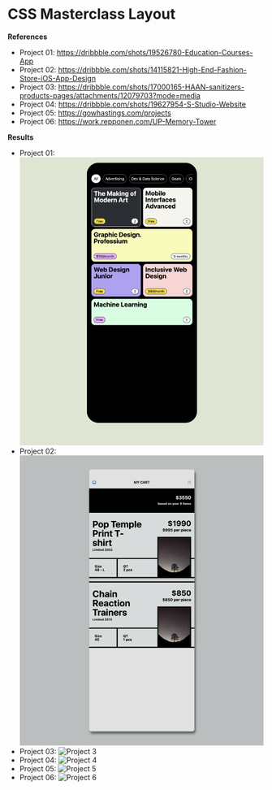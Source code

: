# CSS Masterclass Layout

**References**

- Project 01: https://dribbble.com/shots/19526780-Education-Courses-App
- Project 02: https://dribbble.com/shots/14115821-High-End-Fashion-Store-iOS-App-Design
- Project 03: https://dribbble.com/shots/17000165-HAAN-sanitizers-products-pages/attachments/12079703?mode=media
- Project 04: https://dribbble.com/shots/19627954-S-Studio-Website
- Project 05: https://gowhastings.com/projects
- Project 06: https://work.repponen.com/UP-Memory-Tower

**Results**

- Project 01: ![Project 1](https://github.com/yewonyoana/css-layout-masterclass/blob/5d14d6c1690cb7e3e4a580d81245485624255d83/results/01.png)
- Project 02: ![Project 2](https://github.com/yewonyoana/css-layout-masterclass/blob/d3dd1a0cf77589a14ead9713c782e38e4ccccc31/results/02.png)
- Project 03: ![Project 3](https://github.com/yewonyoana/css-layout-masterclass/blob/d3dd1a0cf77589a14ead9713c782e38e4ccccc31/results/03.png)
- Project 04: ![Project 4](https://github.com/yewonyoana/css-layout-masterclass/blob/d3dd1a0cf77589a14ead9713c782e38e4ccccc31/results/04.png)
- Project 05: ![Project 5]()
- Project 06: ![Project 6]()
